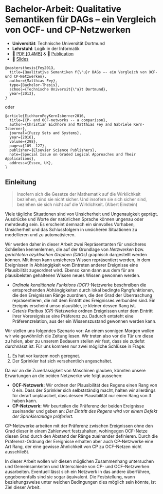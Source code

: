 # Bachelor-Arbeit: Qualitative Semantiken für DAGs – ein Vergleich von OCF- und CP-Netzwerken

* **Universität**: Technische Universität Dortmund
* **Lehrstuhl**: Logik in der Informatik
* :paperclip: [PDF [0.4MB]](https://github.com/rusty1s/OCF-andCP-Networks/raw/master/thesis.pdf)
& :page_with_curl: [Publication](http://www.sciencedirect.com/science/article/pii/S0165011416300999)
* :movie_camera: [Slides](https://github.com/rusty1s/OCF-andCP-Networks/files/1299007/slides.pdf)

```
@mastersthesis{Fey2013,
  title={Qualitative Semantiken f{\"u}r DAGs –- ein Vergleich von OCF- und CP-Netzwerken},
  author={Matthias Fey},
  type={Bachelor-Thesis},
  school={Technische Universit{\"a}t Dortmund},
  year={2013},
}
```

oder

```
@article{EichhornFeyKernIsberner2016,
  title={CP- and OCF-networks -- a comparison},
  author={Christian Eichhorn and Matthias Fey and Gabriele Kern-Isberner},
  journal={Fuzzy Sets and Systems},
  year={2016},
  volume={298},
  pages={109--127},
  publisher={Elsevier Science Publishers},
  note={Special Issue on Graded Logical Approaches and Their Applications},
  address={Essex, UK},
}
```

## Einleitung

> Insofern sich die Gesetze der Mathematik auf die Wirklichkeit beziehen, sind sie nicht sicher. Und insofern sie sich sicher sind, beziehen sie sich nicht auf die Wirklichkeit. (Albert Einstein)

Viele tägliche Situationen sind von Unsicherheit und Ungenauigkeit geprägt. Ausdrücke und Worte der natürlichen Sprache können ungenau oder mehrdeutig sein. Es erscheint demnach ein sinnvolles Vorhaben, Unsicherheit und das Schlussfolgern in unsicheren Situationen zu modellieren und zu automatisieren.

Wir werden daher in dieser Arbeit zwei Repräsentanten für unsicheres Schließen kennenlernen, die auf der Grundlage von *Netzwerken* bzw. *gerichteten azyklischen Graphen (DAGs)* graphisch dargestellt werden können. Mit ihnen kann unsicheres Wissen repräsentiert werden, in dem Ereignissen in Abhängigkeit vom Eintreten anderer Ereignisse eine Plausibilität zugeordnet wird. Ebenso kann dann aus dem für am plausibelsten gehaltenen Wissen neues Wissen gewonnen werden.

* *Ordinale konditionale Funktions (OCF)*-Netzwerke beschreiben die entsprechenden Abhängigkeiten durch lokal bedingte Rangfunktionen, die den Ereignissen Ränge zuordnen, die den Grad der Überraschung repräsentieren, die mit dem Eintritt des Ereignisses verbunden sind. Ein Ereignis erscheint umso plausibler, je kleiner dessen Rang ist.
* *Ceteris Paribus (CP)*-Netzwerke ordnen Ereignissen unter dem Eintritt ihrer Vorereignisse eine Präferenz zu. Dadurch entsteht eine Präferenzrelation, aus der ein Wissenszustand gewonnen werden kann.

Wir stellen uns folgendes Szenario vor: An einem sonnigen Morgen wollen wir wie gewöhnlich die Zeitung lesen. Wir treten also vor die Tür um diese zu holen, aber zu unserem Bedauern stellen wir fest, dass sie zutiefst durchnässt ist. Für uns kommen nur zwei mögliche Schlüsse in Frage:

1. Es hat vor kurzem noch geregnet.
2. Der Sprinkler hat sich versehentlich angeschaltet.

Da wir an die Zuverlässigkeit von Maschinen glauben, könnten unsere Erwartungen an die beiden Netzwerke wie folgt aussehen:

* **OCF-Netzwerk:** Wir ordnen der Plausibilität des Regens einen Rang von 0 ein. Dass der Sprinkler sich selbstständig macht, halten wir allerdings für derart unplausibel, dass dessen Plausibilität nur einen Rang von 3 haben kann.
* **CP-Netzwerk:** Wir beurteilen die Präferenz der beiden Ereignisse zueinander und geben an: *Der Eintritt des Regens wird vor einem Defekt der Sprinkleranlage präferiert.*

CP-Netzwerke arbeiten mit der Präferenz zwischen Ereignissen ohne den Grad dieser in einem Zahlenwert festzuhalten, wohingegen OCF-Netze diesen Grad durch den Abstand der Ränge zueinander definieren. Durch die Präferenz-Ordnung der Ereignisse erhalten aber auch CP-Netzwerke eine Art Rang, der eine gewisse Ähnlichkeit von CP zu OCF-Netzen nicht ausschließt.

In dieser Arbeit wollen wir diesen möglichen Zusammenhang untersuchen und Gemeinsamkeiten und Unterschiede von CP- und OCF-Netzwerken ausarbeiten. Eventuell lässt sich ein Netzwerk in das andere überführen, gegebenenfalls sind sie sogar äquivalent. Die Feststellung, wann beziehungsweise unter welchen Bedingungen dies möglich sein könnte, ist Ziel dieser Arbeit.
